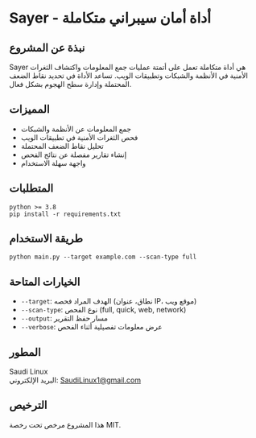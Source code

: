 # Sayer - أداة أمان سيبراني متكاملة

## نبذة عن المشروع
Sayer هي أداة متكاملة تعمل على أتمتة عمليات جمع المعلومات واكتشاف الثغرات الأمنية في الأنظمة والشبكات وتطبيقات الويب. تساعد الأداة في تحديد نقاط الضعف المحتملة وإدارة سطح الهجوم بشكل فعال.

## المميزات
- جمع المعلومات عن الأنظمة والشبكات
- فحص الثغرات الأمنية في تطبيقات الويب
- تحليل نقاط الضعف المحتملة
- إنشاء تقارير مفصلة عن نتائج الفحص
- واجهة سهلة الاستخدام

## المتطلبات
```
python >= 3.8
pip install -r requirements.txt
```

## طريقة الاستخدام
```
python main.py --target example.com --scan-type full
```

## الخيارات المتاحة
- `--target`: الهدف المراد فحصه (نطاق، عنوان IP، موقع ويب)
- `--scan-type`: نوع الفحص (full, quick, web, network)
- `--output`: مسار حفظ التقرير
- `--verbose`: عرض معلومات تفصيلية أثناء الفحص

## المطور
Saudi Linux  
البريد الإلكتروني: SaudiLinux1@gmail.com

## الترخيص
هذا المشروع مرخص تحت رخصة MIT.